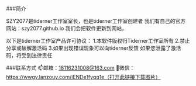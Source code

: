 ###简介

SZY2077是tiderner工作室室长，也是tiderner工作室创建者
我们有自己的官方网站：szy2077.github.io
我们会把软件更新到网站，

以下是tiderner工作室产品许可协议：
1.本软件版权归Tiderner工作室所有
2.禁止分享或破解激活码
3.如果出现错误现象可以向tiderner反馈
如果您泄露了激活码，将受到法律责任

###联系方式
📫邮箱：18116231008@163.com
💬微信：https://wwgy.lanzouy.com/iENDe1fyqq1e（打开此链接下载图片）

